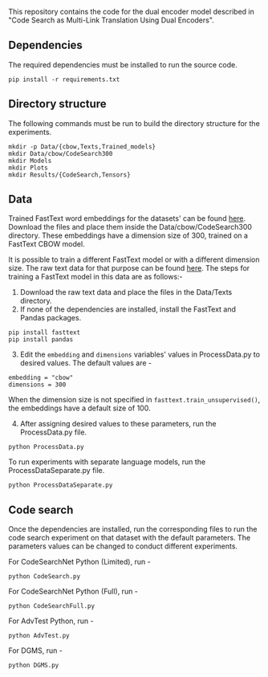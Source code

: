 This repository contains the code for the dual encoder model described in "Code Search as Multi-Link Translation Using Dual Encoders".


## Dependencies
The required dependencies must be installed to run the source code.
```
pip install -r requirements.txt
```

## Directory structure
The following commands must be run to build the directory structure for the experiments.
```
mkdir -p Data/{cbow,Texts,Trained_models}
mkdir Data/cbow/CodeSearch300
mkdir Models
mkdir Plots
mkdir Results/{CodeSearch,Tensors}
```

## Data
Trained FastText word embeddings for the datasets' can be found [here](https://drive.google.com/drive/folders/19IjAwyswD8PRmwZTuyU0yVe28zbWTKYg?usp=drive_link). Download the files and place them inside the Data/cbow/CodeSearch300 directory. These embeddings have a dimension size of 300, trained on a FastText CBOW model.

It is possible to train a different FastText model or with a different dimension size. The raw text data for that purpose can be found [here](https://figshare.com/s/93094c811a43cd21471f). The steps for training a FastText model in this data are as follows:-

1. Download the raw text data and place the files in the Data/Texts directory.
2. If none of the dependencies are installed, install the FastText and Pandas packages.
```
pip install fasttext
pip install pandas
```
3. Edit the ``embedding`` and ``dimensions`` variables' values in ProcessData.py to desired values. The default values are -
```
embedding = "cbow"
dimensions = 300
```
When the dimension size is not specified in ``fasttext.train_unsupervised()``, the embeddings have a default size of 100.

4. After assigning desired values to these parameters, run the ProcessData.py file.
```
python ProcessData.py
```
To run experiments with separate language models, run the ProcessDataSeparate.py file.
```
python ProcessDataSeparate.py
```

## Code search
Once the dependencies are installed, run the corresponding files to run the code search experiment on that dataset with the default parameters. The parameters values can be changed to conduct different experiments.

For CodeSearchNet Python (Limited), run -
```
python CodeSearch.py
```
For CodeSearchNet Python (Full), run -
```
python CodeSearchFull.py
```
For AdvTest Python, run -
```
python AdvTest.py
```
For DGMS, run -
```
python DGMS.py
```
